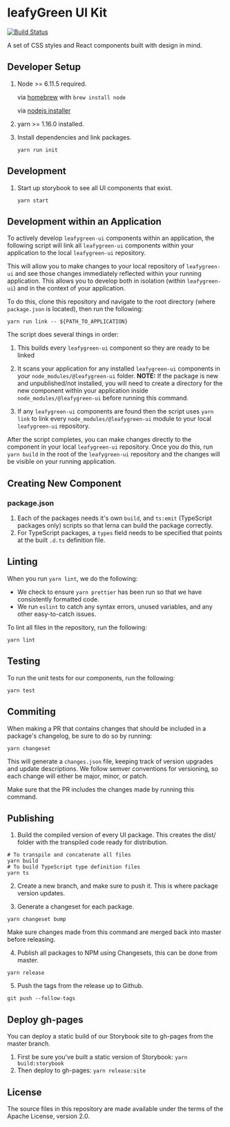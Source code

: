 # leafyGreen UI Kit

[![Build Status](https://img.shields.io/circleci/project/github/mongodb/leafygreen-ui/master.svg)](https://circleci.com/gh/mongodb/leafygreen-ui)

A set of CSS styles and React components built with design in mind.

## Developer Setup

1. Node >= 6.11.5 required.

   via [homebrew](https://brew.sh/) with `brew install node`

   via [nodejs installer](https://nodejs.org/en/)

2. yarn >= 1.16.0 installed.

3. Install dependencies and link packages.

   `yarn run init`

## Development

1. Start up storybook to see all UI components that exist.

   `yarn start`

## Development within an Application

To actively develop `leafygreen-ui` components within an application, the following script will link all `leafygreen-ui` components within your application to the local `leafygreen-ui` repository.

This will allow you to make changes to your local repository of `leafygreen-ui` and see those changes immediately reflected within your running application. This allows you to develop both in isolation (within `leafygreen-ui`) and in the context of your application.

To do this, clone this repository and navigate to the root directory (where `package.json` is located), then run the following:

```
yarn run link -- ${PATH_TO_APPLICATION}
```

The script does several things in order:

1. This builds every `leafygreen-ui` component so they are ready to be linked

2. It scans your application for any installed `leafygreen-ui` components in your `node_modules/@leafygreen-ui` folder.
   **NOTE:** If the package is new and unpublished/not installed, you will need to create a directory for the new component within your application inside `node_modules/@leafygreen-ui` before running this command.

3. If any `leafygreen-ui` components are found then the script uses `yarn link` to link every `node_modules/@leafygreen-ui` module to your local `leafygreen-ui` repository.

After the script completes, you can make changes directly to the component in your local `leafygreen-ui` repository. Once you do this, run `yarn build` in the root of the `leafygreen-ui` repository and the changes will be visible on your running application.

## Creating New Component

### package.json

1. Each of the packages needs it's own `build`, and `ts:emit` (TypeScript packages only) scripts so that lerna can build the package correctly.
2. For TypeScript packages, a `types` field needs to be specified that points at the built `.d.ts` definition file.

## Linting

When you run `yarn lint`, we do the following:

- We check to ensure `yarn prettier` has been run so that we have consistently formatted code.
- We run `eslint` to catch any syntax errors, unused variables, and any other easy-to-catch issues.

To lint all files in the repository, run the following:

```
yarn lint
```

## Testing

To run the unit tests for our components, run the following:

```
yarn test
```

## Commiting

When making a PR that contains changes that should be included in a package's changelog, be sure to do so by running:

```
yarn changeset
```

This will generate a `changes.json` file, keeping track of version upgrades and update descriptions. We follow semver conventions for versioning, so each change will either be major, minor, or patch.

Make sure that the PR includes the changes made by running this command.

## Publishing

1.  Build the compiled version of every UI package. This creates the dist/ folder with the transpiled code ready for distribution.

```
# To transpile and concatenate all files
yarn build
# To build TypeScript type definition files
yarn ts
```

2. Create a new branch, and make sure to push it. This is where package version updates.

3. Generate a changeset for each package.

```
yarn changeset bump
```

Make sure changes made from this command are merged back into master before releasing.

4. Publish all packages to NPM using Changesets, this can be done from master.

```
yarn release
```

5. Push the tags from the release up to Github.

```
git push --follow-tags
```

## Deploy gh-pages

You can deploy a static build of our Storybook site to gh-pages from the master branch.

1. First be sure you've built a static version of Storybook: `yarn build:storybook`
2. Then deploy to gh-pages: `yarn release:site`

## License

The source files in this repository are made available under the terms of the Apache License, version 2.0.
